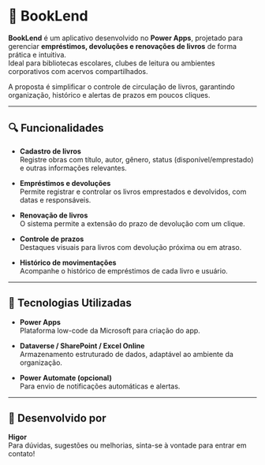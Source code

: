 # 📘 BookLend

**BookLend** é um aplicativo desenvolvido no **Power Apps**, projetado para gerenciar **empréstimos, devoluções e renovações de livros** de forma prática e intuitiva.  
Ideal para bibliotecas escolares, clubes de leitura ou ambientes corporativos com acervos compartilhados.

A proposta é simplificar o controle de circulação de livros, garantindo organização, histórico e alertas de prazos em poucos cliques.

---

## 🔍 Funcionalidades

- **Cadastro de livros**  
  Registre obras com título, autor, gênero, status (disponível/emprestado) e outras informações relevantes.

- **Empréstimos e devoluções**  
  Permite registrar e controlar os livros emprestados e devolvidos, com datas e responsáveis.

- **Renovação de livros**  
  O sistema permite a extensão do prazo de devolução com um clique.

- **Controle de prazos**  
  Destaques visuais para livros com devolução próxima ou em atraso.

- **Histórico de movimentações**  
  Acompanhe o histórico de empréstimos de cada livro e usuário.

---

## 🧰 Tecnologias Utilizadas

- **Power Apps**  
  Plataforma low-code da Microsoft para criação do app.

- **Dataverse / SharePoint / Excel Online**  
  Armazenamento estruturado de dados, adaptável ao ambiente da organização.

- **Power Automate (opcional)**  
  Para envio de notificações automáticas e alertas.

---

## 👤 Desenvolvido por

**Higor**  
Para dúvidas, sugestões ou melhorias, sinta-se à vontade para entrar em contato!
